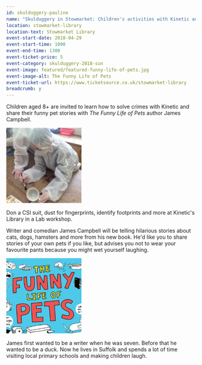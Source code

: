 ```yaml
---
id: skulduggery-pauline
name: "Skulduggery in Stowmarket: Children's activities with Kinetic and James Campbell"
location: stowmarket-library
location-text: Stowmarket Library
event-start-date: 2018-04-29
event-start-time: 1000
event-end-time: 1300
event-ticket-price: 5
event-category: skulduggery-2018-sun
event-image: featured/featured-funny-life-of-pets.jpg
event-image-alt: The Funny Life of Pets
event-ticket-url: https://www.ticketsource.co.uk/stowmarket-library
breadcrumb: y
---
```


Children aged 8+ are invited to learn how to solve crimes with Kinetic and share their funny pet stories with <cite>The Funny Life of Pets</cite> author James Campbell.

<img src="/images/featured/featured-kinetic.jpg" alt="Kinetic" class="custom-br-50 mw-40 {% include /c/img-float-right.html %}" />

Don a CSI suit, dust for fingerprints, identify footprints and more at Kinetic's Library in a Lab workshop.

Writer and comedian James Campbell will be telling hilarious stories about cats, dogs, hamsters and more from his new book. He'd like you to share stories of your own pets if you like, but advises you not to wear your favourite pants because you might wet yourself laughing.

<img src="/images/featured/featured-funny-life-of-pets.jpg" alt="The Funny Life of Pets" class="custom-br-50 mw-40 {% include /c/img-float-right.html %}" />

James first wanted to be a writer when he was seven. Before that he wanted to be a duck. Now he lives in Suffolk and spends a lot of time visiting local primary schools and making children laugh.
